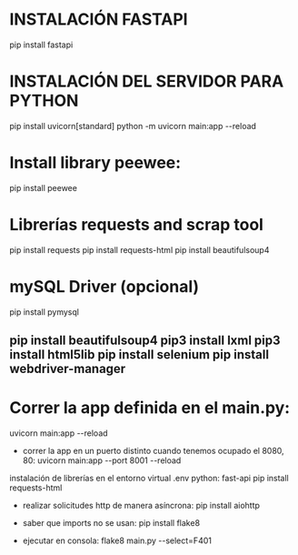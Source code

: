 # INSTALACIÓN FASTAPI
pip install fastapi

# INSTALACIÓN DEL SERVIDOR PARA PYTHON
pip install uvicorn[standard]
python -m uvicorn main:app --reload

# Install library peewee:
pip install peewee

# Librerías requests and scrap tool
pip install requests
pip install requests-html
pip install beautifulsoup4

# mySQL Driver (opcional)
pip install pymysql


pip install beautifulsoup4
pip3 install lxml
pip3 install html5lib
pip install selenium
pip install webdriver-manager 
-------------------------------

# Correr la app definida en el main.py:
uvicorn main:app --reload

- correr la app en un puerto distinto cuando tenemos ocupado el 8080, 80:
uvicorn main:app --port 8001 --reload









instalación de librerías en el entorno virtual .env python:
fast-api
pip install requests-html


- realizar solicitudes http de manera asíncrona:
pip install aiohttp


- saber que imports no se usan:
pip install flake8
- ejecutar en consola:
flake8 main.py --select=F401
